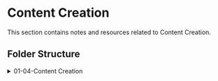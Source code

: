 # Content Creation

This section contains notes and resources related to Content Creation.

## Folder Structure

<details>
<summary>01-04-Content Creation</summary>

- [01-04-03-Blog](./01-04-03-Blog)
- [README.md](./README.md)

<details>
<summary>01-04-03-Blog</summary>

- [01-04-03-01-Ideas](./01-04-03-Blog/01-04-03-01-Ideas)

<details>
<summary>01-04-03-01-Ideas</summary>

- [01-04-03-01-01-First Post.md](./01-04-03-Blog/01-04-03-01-Ideas/01-04-03-01-01-First%20Post.md)

</details>
</details>
</details>
